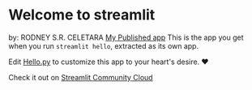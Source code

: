 # Welcome to streamlit

by: RODNEY S.R. CELETARA
[My Published app](https://celetaria-cs3b-05uag9ayr28d.streamlit.app/)
This is the app you get when you run `streamlit hello`, extracted as its own app.

Edit [Hello.py](./Hello.py) to customize this app to your heart's desire. ❤️

Check it out on [Streamlit Community Cloud](https://st-hello-app.streamlit.app/)
